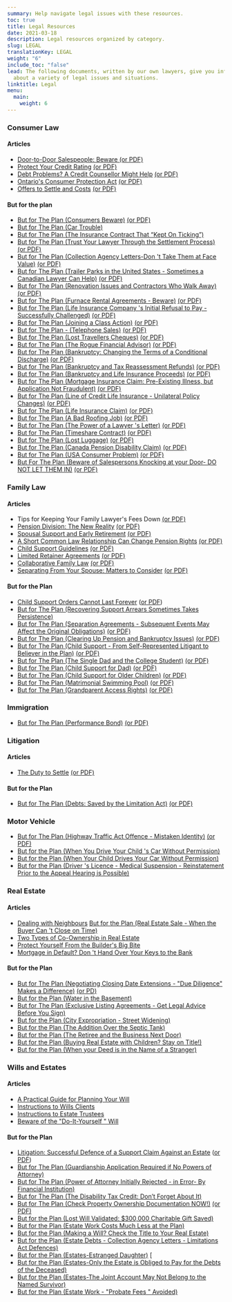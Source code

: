 ```yaml
---
summary: Help navigate legal issues with these resources.
toc: true
title: Legal Resources
date: 2021-03-18
description: Legal resources organized by category.
slug: LEGAL
translationKey: LEGAL
weight: "6"
include_toc: "false"
lead: The following documents, written by our own lawyers, give you information
  about a variety of legal issues and situations.
linktitle: Legal
menu:
  main:
    weight: 6
---
```

### Consumer Law

#### Articles

* [Door-to-Door Salespeople: Beware ](/documents/consumer_law/ART/art-nosi2/)[(or PDF)](/img/nosi2.pdf)
* [Protect Your Credit Rating](/documents/consumer_law/ART/protect-your-credit-rating/) [(or PDF)](/pdf/Protect_your_credit_rating-en.pdf)
* [Debt Problems? A Credit Counsellor Might Help](/documents/consumer_law/ART/debt-problems/) [(or PDF)](/pdf/Debt_problems-en.pdf)
* [Ontario's Consumer Protection Act](/documents/consumer_law/ART/ont-cp-act/) [(or PDF)](/pdf/Ontario_Consumer_Protection_Act-en.pdf)
* [Offers to Settle and Costs](/documents/consumer_law/ART/settle-costs/) [(or PDF)](/pdf/Offers%20to%20Settle%20and%20Costs.pdf)

#### But for the plan

* [But for The Plan (Consumers Beware)](/documents/consumer_law/BFTP/BFTP-consumers_beware/) [(or PDF)](/img/2025-cons-beware.pdf)
* [But for The Plan (Car Trouble)](/documents/consumer_law/BFTP/BFTP-cartrouble/)
* [But for The Plan (The Insurance Contract That “Kept On Ticking”)](/documents/consumer_law/BFTP/BFTP-ticking/)
* [But for The Plan (Trust Your Lawyer Through the Settlement Process)](/documents/consumer_law/BFTP/BFTP-settlement/) [(or PDF)](/uploads/bftp-settlement.pdf)
* [But for The Plan (Collection Agency Letters-Don 't Take Them at Face Value)](/documents/consumer_law/BFTP/BFTP-collection/) [(or PDF)](/pdf/2018%20Jonathon%20-%20Collection%20Agency%20Letters.pdf)
* [But for The Plan (Trailer Parks in the United States - Sometimes a Canadian Lawyer Can Help)](/documents/consumer_law/BFTP/BFTP-trailer/) [(or PDF)](/pdf/BUT%20FOR%20THE%20PLAN,%20Trailer%20Parks%20in%20the%20United%20States.pdf)
* [But for The Plan (Renovation Issues and Contractors Who Walk Away)](/documents/consumer_law/BFTP/BFTP-renovation/) [(or PDF)](/pdf/BUT%20FOR%20THE%20PLAN%202019%20Bill%20-%20Renovation%20Issues.pdf)
* [But for The Plan (Furnace Rental Agreements - Beware)](/documents/consumer_law/BFTP/BFTP-furnace/) [(or PDF)](/pdf/BUT%20FOR%20THE%20PLAN%202018%20Frank%20Furnace%20Rental%20Agreements.pdf)
* [But for The Plan (Life Insurance Company 's Initial Refusal to Pay - Successfully Challenged)](/documents/consumer_law/BFTP/BFTP-life/) [(or PDF)](/pdf/BUT%20FOR%20THE%20PLAN%202017%20Life%20Insurance%20Co%20Initial%20Refusal%20to%20Pay%20Jonathan.pdf)
* [But for The Plan (Joining a Class Action)](/documents/consumer_law/BFTP/BFTP-joining/) [(or PDF)](/pdf/But%20for%20the%20Plan%202017%20Jonathon-Joining%20a%20Class%20Action.pdf)
* [But for The Plan - (Telephone Sales)](/documents/consumer_law/BFTP/BFTP-telephone/) [(or PDF)](/pdf/But%20for%20the%20Plan%202017%20Jonathon-Telephone%20Sales.pdf)
* [But for The Plan (Lost Travellers Cheques)](/documents/consumer_law/BFTP/BFTP-lost/) [(or PDF)](/pdf/But%20for%20the%20Plan%202016%20Jonathon%20Lost%20Travellers%20Cheques.pdf)
* [But for The Plan (The Rogue Financial Advisor)](/documents/consumer_law/BFTP/BFTP-rogue/) [(or PDF)](/pdf/But%20for%20the%20Plan%202014%20Archie%20Rogue%20Advisor.pdf)
* [But for The Plan (Bankruptcy: Changing the Terms of a Conditional Discharge)](/documents/consumer_law/BFTP/BFTP-bank-discharge/) [(or PDF)](/pdf/But%20for%20the%20Plan%202014%20Ron%20Bankruptcy.pdf)
* [But for The Plan (Bankruptcy and Tax Reassessment Refunds)](/documents/consumer_law/BFTP/BFTP-bank-refunds/) [(or PDF)](/pdf/but%20for%20the%20plan%202012%20Ron%20Bankruptcy.pdf)
* [But for The Plan (Bankruptcy and Life Insurance Proceeds)](/documents/consumer_law/BFTP/BFTP-bank-proceeds/) [(or PDF)](/img/2025-cons-proceeds.pdf.pdf)
* [But for The Plan (Mortgage Insurance Claim: Pre-Existing Illness, but Application Not Fraudulent)](/documents/consumer_law/BFTP/BFTP-pre-existing/) [(or PDF)](/uploads/but-for-the-plan-2015-kathleen-mortgage-insurance-claim.pdf) <!-- /pdf/But%20for%20the%20Plan%202015(Kathleen%20(Mortgage%20Insurance%20Claim).pdf)-->
* [But for The Plan (Line of Credit Life Insurance - Unilateral Policy Changes)](/documents/consumer_law/BFTP/BFTP-line/) [(or PDF)](/pdf/But%20for%20the%20Plan%202012%20Kathleen%20Line%20of%20Credit%20Life%20Insurance.pdf)
* [But for The Plan (Life Insurance Claim)](/documents/consumer_law/BFTP/BFTP-life/) [(or PDF)](/pdf/But%20for%20the%20Plan%20June%202007.pdf)
* [But for The Plan (A Bad Roofing Job)](/documents/consumer_law/BFTP/BFTP-roofing/) [(or PDF)](/pdf/But%20for%20the%20Plan%202012%20Frank%20(A%20Bad%20Roofing%20Job).pdf)
* [But for The Plan (The Power of a Lawyer 's Letter)](/documents/consumer_law/BFTP/BFTP-power/) [(or PDF)](/pdf/But%20for%20the%20Plan%202014%20Michael%20(Auto).pdf)
* [But for The Plan (Timeshare Contract)](/documents/consumer_law/BFTP/BFTP-timeshare/) [(or PDF)](/pdf/But%20for%20the%20Plan%20August%202007.pdf)
* [But for The Plan (Lost Luggage)](/documents/consumer_law/BFTP/BFTP-luggage/) [(or PDF)](/pdf/But%20for%20the%20Plan%20September%202008.pdf)
* [But for The Plan (Canada Pension Disability Claim)](/documents/consumer_law/BFTP/BFTP-cpp/) [(or PDF)](/pdf/But%20for%20the%20Plan%202008%20Ron%20CP%20Disability.pdf)
* [But for The Plan (USA Consumer Problem)](/documents/consumer_law/BFTP/BFTP-usa/) [(or PDF)](/pdf/But%20for%20the%20Plan%20February%202011.pdf)
* [But For The Plan (Beware of Salespersons Knocking at your Door- DO NOT LET THEM IN)](/documents/consumer_law/BFTP/BFTP-beware/) [(or PDF)](/pdf/2019%20Paul%20-%20Beware%20the%20Salespersons.pdf)

### Family Law

#### Articles

* Tips for Keeping Your Family Lawyer's Fees Down [(or PDF)](/pdf/2016%20Tips%20For%20Keeping%20Your%20Family%20Lawyer's%20Legal%20Fees%20Down.pdf)
* [Pension Division: The New Reality](/documents/family_law/ART/ART-pension/) [(or PDF)](/pdf/Pension%20Division.pdf)
* [Spousal Support and Early Retirement](/documents/family_law/ART/ART-spousal/) [(or PDF)](/pdf/2015%20Wendy%20Spousal%20Support%20%20and%20Early%20Rtirement.pdf)
* [A Short Common Law Relationship Can Change Pension Rights](/documents/family_law/ART/ART-short/) [(or PDF)](/pdf/2019%20Wendy%20A%20Short%20Common%20Law%20Relationship.pdf)
* [Child Support Guidelines](/documents/family_law/ART/ART-child/) [(or PDF)](/pdf/Child%20Support%20Guidelines%202012.pdf)
* [Limited Retainer Agreements](/documents/family_law/ART/ART-limited/) [(or PDF)](/pdf/2012%20John%20Limited%20Retainer.pdf)
* [Collaborative Family Law](/documents/family_law/ART/ART-collaborative/) [(or PDF)](/pdf/Collaborative%20Family%20Law.pdf)
* [Separating From Your Spouse: Matters to Consider](/documents/family_law/ART/ART-separating/) [(or PDF)](/pdf/Separating%20From%20Spouse%20Matters%20to%20Consider.pdf)

#### But for the Plan

* [C﻿hild Support Orders Cannot Last Forever](https://uniforlsp.com/documents/family_law/BFTP/bftp-childsupport) ([or PDF](/img/childsupport.pdf))
* ﻿[But for The Plan (Recovering Support Arrears Sometimes Takes Persistence)](/documents/family_law/BFTP/BFTP-recovering-support/)
* [But for The Plan (Separation Agreements - Subsequent Events May Affect the Original Obligations)](/documents/family_law/BFTP/BFTP-separation/) [(or PDF)](/pdf/But%20for%20the%20Plan%202019%20Ron%20-%20Sep%20Agreee%20-%20Subsequent%20Events%20May%20Affect.pdf)
* [But for The Plan (Clearing Up Pension and Bankruptcy Issues)](/documents/family_law/BFTP/BFTP-clearing/) [(or PDF)](/pdf/But%20for%20the%20Plan%202015%20Paul%20Family%20Law.pdf)
* [But for The Plan (Child Support - From Self-Represented Litigant to Believer in the Plan)](/documents/family_law/BFTP/BFTP-self/) [(or PDF)](/pdf/But%20for%20the%20Plan%202014%20Wendy%20Child%20Support.pdf)
* [But for The Plan (The Single Dad and the College Student)](/documents/family_law/BFTP/BFTP-single/) [(or PDF)](/pdf/But%20for%20the%20Plan%20April%202011.pdf)
* [But for The Plan (Child Support for Dad)](/documents/family_law/BFTP/BFTP-dad/) [(or PDF)](/pdf/But%20for%20the%20Plan%202009%20John.pdf)
* [But for The Plan (Child Support for Older Children)](/documents/family_law/BFTP/BFTP-older/) [(or PDF)](/pdf/But%20for%20the%20Plan%20September%20Wendy%202008.pdf)
* [But for The Plan (Matrimonial Swimming Pool)](/documents/family_law/BFTP/BFTP-pool/) [(or PDF)](/pdf/But%20for%20the%20Plan%20November%202008.pdf)
* [But for The Plan (Grandparent Access Rights)](/documents/family_law/BFTP/BFTP-access/) [(or PDF)](/pdf/But%20for%20the%20Plan%202010%20Donna%20Grandparents.pdf)

### Immigration

* [But for The Plan (Performance Bond)](/documents/immigration/BFTP/BFTP-bond/) [(or PDF)](/pdf/But%20for%20the%20Plan%202008%20Ron%20Immigration%20Bond.pdf)

### Litigation

#### Articles

* [The Duty to Settle](/documents/litigation/ART/ART-duty/) [(or PDF)](/pdf/2016%20The%20Duty%20to%20Settle.pdf)

#### But for the Plan

* [But for The Plan (Debts: Saved by the Limitation Act)](/documents/litigation/BFTP/BFTP-debts/) [(or PDF)](/pdf/But%20for%20the%20Plan%202016%20Ron-Debts_Saved%20by%20Limitation%20Act.pdf)

### Motor Vehicle

* [But for The Plan (Highway Traffic Act Offence - Mistaken Identity)](/documents/motor_vehicle/BFTP/BFTP-identity/) [(or PDF)](/uploads/bftp-identity.pdf)
* [But for the Plan (When You Drive Your Child 's Car Without Permission)](/pdf/But%20for%20the%20Plan%202013%20Frank%20(CAR).pdf)
* [But for the Plan (When Your Child Drives Your Car Without Permission)](/pdf/But%20for%20the%20Plan%202013%20Paul%20(CAR).pdf)
* [But for the Plan (Driver 's Licence - Medical Suspension - Reinstatement Prior to the Appeal Hearing is Possible)](/pdf/But%20for%20the%20Plan%202018%20Ron%20-%20Driver's%20Licence%20Medical%20Suspension.pdf)

### Real Estate

#### Articles

* [Dealing with Neighbours](/pdf/2019%20Frank-Dealing%20With%20Neighbours.pdf)  [But for the Plan (Real Estate Sale - When the Buyer Can 't Close on Time)](/pdf/But%20for%20the%20Plan%202018%20Gorycki%20and%20Banik.pdf)
* [Two Types of Co-Ownership in Real Estate](/pdf/Two%20types%20of%20Co-Ownership%20in%20Real%20Estate.pdf)
* [Protect Yourself From the Builder's Big Bite](/pdf/Protect%20yourself%20from%20the%20Builders%20big%20bite.pdf)
* [Mortgage in Default? Don 't Hand Over Your Keys to the Bank](/pdf/Mortgage%20in%20Default.pdf)

#### But for the Plan

* [But for The Plan (Negotiating Closing Date Extensions - "Due Diligence" Makes a Difference)](https://uniforlsp.com/documents/real_estate/BFTP/bftp-closingdate) [(or PD)](/img/closingdate.pdf)
* [But for the Plan (Water in the Basement)](/pdf/But%20for%20the%20Plan%202012%20Nick.pdf)
* [But for The Plan (Exclusive Listing Agreements - Get Legal Advice Before You Sign)](/pdf/But%20for%20the%20Plan%202017%20Real%20Estate%20Exclusive%20Listing%20Paul.pdf)
* [But for the Plan (City Expropriation - Street Widening)](/pdf/But%20for%20the%20Plan%202011%20Nick.pdf)
* [But for the Plan (The Addition Over the Septic Tank)](/pdf/But%20for%20the%20Plan%202011%20Ted1.pdf)
* [But for the Plan (The Retiree and the Business Next Door)](/pdf/But%20for%20the%20Plan%202011%20Ted2.pdf)
* [But for the Plan (Buying Real Estate with Children? Stay on Title!)](/pdf/But%20for%20the%20Plan%202014%20Kathleen%20Buying%20Real%20Estate%20with%20Children.pdf)
* [But for the Plan (When your Deed is in the Name of a Stranger)](/pdf/But%20for%20the%20Plan%202015%20Kathleen%20Deed.pdf)

### Wills and Estates

#### Articles

* [A Practical Guide for Planning Your Will](/pdf/A%20practical%20guide%20for%20planning%20your%20will.pdf)
* [Instructions to Wills Clients](/pdf/01.Instructions%20to%20Will%20Clients%202018.pdf)
* [Instructions to Estate Trustees](/pdf/Instructions%20to%20estate%20trustees.pdf)
* [Beware of the  "Do-It-Yourself " Will](/pdf/but%20for%20the%20plan%202012%20Bill%20Beware.pdf)

#### But for the Plan

* [L﻿itigation: Successful Defence of a Support Claim Against an Estate](https://uniforlsp.com/documents/wills_estates/BFTP/bftp-estatelitigation) ([or PDF](/img/estatelitigation.pdf))
* [﻿But for The Plan (Guardianship Application Required if No Powers of Attorney)](https://uniforlsp.com/documents/wills_estates/BFTP/bftp-guardianship/)﻿
* [﻿But for The Plan (Power of Attorney Initially Rejected - in Error- By Financial Institution)](https://uniforlsp.com/documents/wills_estates/BFTP/bftp-poa/)
* [But for The Plan (The Disability Tax Credit: Don’t Forget About It)](/documents/wills_estates/BFTP/bftp-disability/)
* [But for The Plan (Check Property Ownership Documentation NOW!)](/documents/wills_estates/BFTP/BFTP-ownership/) [(or PDF)](/uploads/bftp-ownership.pdf)
* [But for the Plan (Lost Will Validated: $300,000 Charitable Gift Saved)](/pdf/But%20for%20the%20Plan,%20Reaume,%20Lost%20Will%20Validated%20for%20April%202021%20Committee%20Meeting.pdf)
* [But for the Plan (Estate Work Costs Much Less at the Plan)](/pdf/But%20for%20the%20Plan%202013%20Ted.pdf)
* [But for the Plan (Making a Will? Check the Title to Your Real Estate)](/pdf/but%20for%20the%20Plan%202017%20George%20Vona%20Wills%20and%20Estates.pdf)
* [But for the Plan (Estate Debts - Collection Agency Letters - Limitations Act Defences)](/pdf/BUT%20FOR%20THE%20PLAN%202018%20Michael%20-%20Estate%20Debts.pdf)
* [But for the Plan (Estates-Estranged Daughter)](/pdf/But%20for%20the%20Plan%202016%20Jonathon-Estates-Estranged%20Daughter.pdf)  [
* [But for the Plan (Estates-Only the Estate is Obliged to Pay for the Debts of the Deceased)](/pdf/But%20for%20the%20Plan%202016%20Bill%20-%20Estates%20-%20Not%20obliged%20to%20pay%20debts.pdf)
* [But for the Plan (Estates-The Joint Account May Not Belong to the Named Survivor)](/pdf/But%20for%20the%20Plan%202016%20Bill%20-%20estates%20-%20Joint%20Accounts.pdf)
* [But for the Plan (Estate Work -  "Probate Fees " Avoided)](/pdf/But%20for%20the%20Plan%202013%20Michael.pdf)